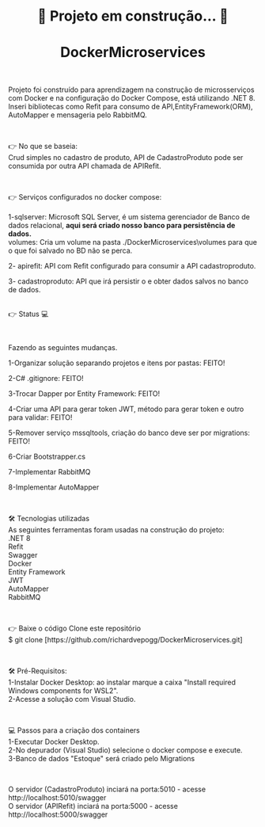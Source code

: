 <h1 align="center">🚧 Projeto em construção... 🚧</h1>

<h1 align="center">DockerMicroservices</h1> 

<br>
<p>Projeto foi construído para aprendizagem na construção de microsserviços com Docker e na configuração do Docker Compose, está utilizando .NET 8.
Inseri bibliotecas como Refit para consumo de API,EntityFramework(ORM), AutoMapper e mensageria pelo RabbitMQ.</p>
<br>

<p> 👉 No que se baseia:
<br>
Crud simples no cadastro de produto, API de CadastroProduto pode ser consumida por outra API chamada de APIRefit.</p>
<br>

<p>👉 Serviços configurados no docker compose:
<br>
<br>
1-sqlserver: Microsoft SQL Server, é um sistema gerenciador de Banco de dados relacional, <b>aqui será criado nosso banco para persistência de dados.</b>
<br>
volumes: Cria um volume na pasta ./DockerMicroservices\volumes para que o que foi salvado no BD não se perca.
<br> 

2- apirefit: API com Refit configurado para consumir a API cadastroproduto.
<br>

3- cadastroproduto: API que irá persistir o e obter dados salvos no banco de dados.
<br>
<br>
<p>👉 Status 💻</p>
<br>
<p>Fazendo as seguintes mudanças.</p>
<p>1-Organizar solução separando projetos e itens por pastas: FEITO!</p>
<p>2-C# .gitignore: FEITO!</p>
<p>3-Trocar Dapper por Entity Framework: FEITO!</p>
<p>4-Criar uma API para gerar token JWT, método para gerar token e outro para validar: FEITO!</p>
<p>5-Remover serviço mssqltools, criação do banco deve ser por migrations: FEITO!</p>
<p>6-Criar Bootstrapper.cs</p>
<p>7-Implementar RabbitMQ</p>
<p>8-Implementar AutoMapper</p>
<br>

<p>🛠 Tecnologias utilizadas
<br>
As seguintes ferramentas foram usadas na construção do projeto:
<br>
.NET 8
<br>
Refit
<br>
Swagger
<br>
Docker
<br>
Entity Framework
<br>
JWT
<br>
AutoMapper
<br>
RabbitMQ
</p>

<br>
<p>👉 Baixe o código
Clone este repositório
<br>
$ git clone [https://github.com/richardvepogg/DockerMicroservices.git]
</p>
<br>

<p>🛠 Pré-Requisitos:
<br>
1-Instalar Docker Desktop: ao instalar marque a caixa "Install required Windows components for WSL2".
<br>  
2-Acesse a solução com Visual Studio.</p>
<br>

<p>💻 Passos para a criação dos containers
<br>  
1-Executar Docker Desktop.
<br>  
2-No depurador (Visual Studio) selecione o docker compose e execute.
<br>  
3-Banco de dados "Estoque" será criado pelo Migrations
<br>

</p>
<br>
<p>O servidor (CadastroProduto) inciará na porta:5010 - acesse http://localhost:5010/swagger
 
<br>  
O servidor (APIRefit) inciará na porta:5000 - acesse http://localhost:5000/swagger</p>
<br>
